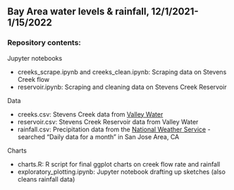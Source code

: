 ## Bay Area water levels & rainfall, 12/1/2021-1/15/2022

### Repository contents:
Jupyter notebooks
* creeks_scrape.ipynb and creeks_clean.ipynb: Scraping data on Stevens Creek flow
* reservoir.ipynb: Scraping and cleaning data on Stevens Creek Reservoir

Data
* creeks.csv: Stevens Creek data from [Valley Water](https://valleywateralert.org/scvwd/index.php)
* reservoir.csv: Stevens Creek Reservoir data from Valley Water
* rainfall.csv: Precipitation data from the [National Weather Service](https://www.weather.gov/wrh/Climate?wfo=mtr) - searched “Daily data for a month” in San Jose Area, CA

Charts
* charts.R: R script for final ggplot charts on creek flow rate and rainfall
* exploratory_plotting.ipynb: Jupyter notebook drafting up sketches (also cleans rainfall data)
